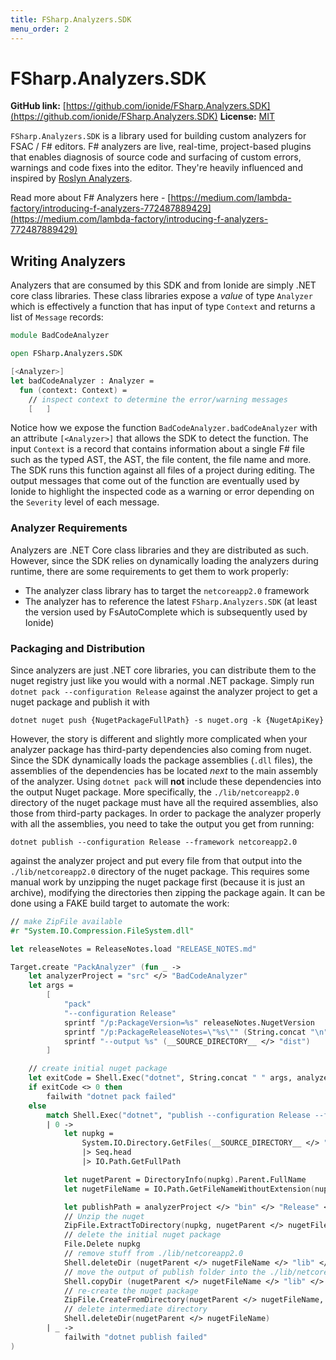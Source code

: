 ```yaml
---
title: FSharp.Analyzers.SDK
menu_order: 2
---
```


# FSharp.Analyzers.SDK

**GitHub link:** [https://github.com/ionide/FSharp.Analyzers.SDK](https://github.com/ionide/FSharp.Analyzers.SDK)
**License:** [MIT](https://github.com/ionide/FSharp.Analyzers.SDK/blob/master/LICENSE.md)

`FSharp.Analyzers.SDK` is a library used for building custom analyzers for FSAC / F# editors. F# analyzers are live, real-time, project-based plugins that enables diagnosis of source code and surfacing of custom errors, warnings and code fixes into the editor. They're heavily influenced and inspired by [Roslyn Analyzers](https://docs.microsoft.com/en-us/visualstudio/code-quality/roslyn-analyzers-overview?view=vs-2019).

Read more about F# Analyzers here - [https://medium.com/lambda-factory/introducing-f-analyzers-772487889429](https://medium.com/lambda-factory/introducing-f-analyzers-772487889429)

## Writing Analyzers

Analyzers that are consumed by this SDK and from Ionide are simply .NET core class libraries. These class libraries expose a *value* of type `Analyzer` which is effectively a function that has input of type `Context` and returns a list of `Message` records:

```fsharp
module BadCodeAnalyzer

open FSharp.Analyzers.SDK

[<Analyzer>]
let badCodeAnalyzer : Analyzer =
  fun (context: Context) =
    // inspect context to determine the error/warning messages
    [   ]
```

Notice how we expose the function `BadCodeAnalyzer.badCodeAnalyzer` with an attribute `[<Analyzer>]` that allows the SDK to detect the function. The input `Context` is a record that contains information about a single F# file such as the typed AST, the AST, the file content, the file name and more. The SDK runs this function against all files of a project during editing. The output messages that come out of the function are eventually used by Ionide to highlight the inspected code as a warning or error depending on the `Severity` level of each message.

### Analyzer Requirements

Analyzers are .NET Core class libraries and they are distributed as such. However, since the SDK relies on dynamically loading the analyzers during runtime, there are some requirements to get them to work properly:
 - The analyzer class library has to target the `netcoreapp2.0` framework
 - The analyzer has to reference the latest `FSharp.Analyzers.SDK` (at least the version used by FsAutoComplete which is subsequently used by Ionide)

### Packaging and Distribution

Since analyzers are just .NET core libraries, you can distribute them to the nuget registry just like you would with a normal .NET package. Simply run `dotnet pack --configuration Release` against the analyzer project to get a nuget package and publish it with

```
dotnet nuget push {NugetPackageFullPath} -s nuget.org -k {NugetApiKey}
```

However, the story is different and slightly more complicated when your analyzer package has third-party dependencies also coming from nuget. Since the SDK dynamically loads the package assemblies (`.dll` files), the assemblies of the dependencies has be located *next* to the main assembly of the analyzer. Using `dotnet pack` will **not** include these dependencies into the output Nuget package. More specifically, the `./lib/netcoreapp2.0` directory of the nuget package must have all the required assemblies, also those from third-party packages. In order to package the analyzer properly with all the assemblies, you need to take the output you get from running:

```
dotnet publish --configuration Release --framework netcoreapp2.0
```

against the analyzer project and put every file from that output into the `./lib/netcoreapp2.0` directory of the nuget package. This requires some manual work by unzipping the nuget package first (because it is just an archive), modifying the directories then zipping the package again. It can be done using a FAKE build target to automate the work:

```fsharp
// make ZipFile available
#r "System.IO.Compression.FileSystem.dll"

let releaseNotes = ReleaseNotes.load "RELEASE_NOTES.md"

Target.create "PackAnalyzer" (fun _ ->
    let analyzerProject = "src" </> "BadCodeAnalyzer"
    let args =
        [
            "pack"
            "--configuration Release"
            sprintf "/p:PackageVersion=%s" releaseNotes.NugetVersion
            sprintf "/p:PackageReleaseNotes=\"%s\"" (String.concat "\n" releaseNotes.Notes)
            sprintf "--output %s" (__SOURCE_DIRECTORY__ </> "dist")
        ]

    // create initial nuget package
    let exitCode = Shell.Exec("dotnet", String.concat " " args, analyzerProject)
    if exitCode <> 0 then
        failwith "dotnet pack failed"
    else
        match Shell.Exec("dotnet", "publish --configuration Release --framework netcoreapp2.0", analyzerProject) with
        | 0 ->
            let nupkg =
                System.IO.Directory.GetFiles(__SOURCE_DIRECTORY__ </> "dist")
                |> Seq.head
                |> IO.Path.GetFullPath

            let nugetParent = DirectoryInfo(nupkg).Parent.FullName
            let nugetFileName = IO.Path.GetFileNameWithoutExtension(nupkg)

            let publishPath = analyzerProject </> "bin" </> "Release" </> "netcoreapp2.0" </> "publish"
            // Unzip the nuget
            ZipFile.ExtractToDirectory(nupkg, nugetParent </> nugetFileName)
            // delete the initial nuget package
            File.Delete nupkg
            // remove stuff from ./lib/netcoreapp2.0
            Shell.deleteDir (nugetParent </> nugetFileName </> "lib" </> "netcoreapp2.0")
            // move the output of publish folder into the ./lib/netcoreapp2.0 directory
            Shell.copyDir (nugetParent </> nugetFileName </> "lib" </> "netcoreapp2.0") publishPath (fun _ -> true)
            // re-create the nuget package
            ZipFile.CreateFromDirectory(nugetParent </> nugetFileName, nupkg)
            // delete intermediate directory
            Shell.deleteDir(nugetParent </> nugetFileName)
        | _ ->
            failwith "dotnet publish failed"
)
```
